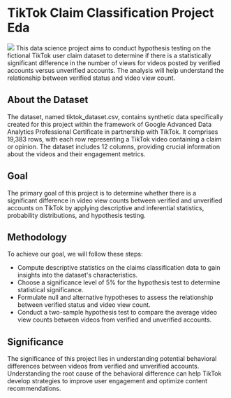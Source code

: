 # TikTok Claim Classification Project Eda
![](https://hips.hearstapps.com/hmg-prod/images/there-s-a-way-to-see-every-tiktok-you-ve-ever-watched-1675938701.jpg)
This data science project aims to conduct hypothesis testing on the fictional TikTok user claim dataset to determine if there is a statistically significant difference in the number of views for videos posted by verified accounts versus unverified accounts. The analysis will help understand the relationship between verified status and video view count.
## About the Dataset
The dataset, named tiktok_dataset.csv, contains synthetic data specifically created for this project within the framework of Google Advanced Data Analytics Professional Certificate in partnership with TikTok. It comprises 19,383 rows, with each row representing a TikTok video containing a claim or opinion. The dataset includes 12 columns, providing crucial information about the videos and their engagement metrics.
## Goal
The primary goal of this project is to determine whether there is a significant difference in video view counts between verified and unverified accounts on TikTok by applying descriptive and inferential statistics, probability distributions, and hypothesis testing.
## Methodology
To achieve our goal, we will follow these steps:
- Compute descriptive statistics on the claims classification data to gain insights into the dataset's characteristics.
- Choose a significance level of 5% for the hypothesis test to determine statistical significance.
- Formulate null and alternative hypotheses to assess the relationship between verified status and video view count.
- Conduct a two-sample hypothesis test to compare the average video view counts between videos from verified and unverified accounts.
## Significance
The significance of this project lies in understanding potential behavioral differences between videos from verified and unverified accounts. Understanding the root cause of the behavioral difference can help TikTok develop strategies to improve user engagement and optimize content recommendations.